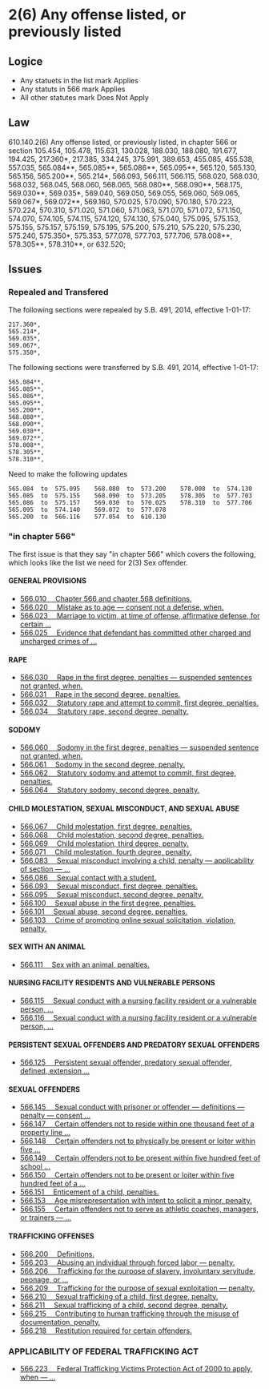 #  2(6)  Any offense listed, or previously listed

## Logice

* Any statuets in the list mark Applies
* Any statuts in 566 mark Applies
* All other statutes mark Does Not Apply

## Law

610.140.2(6)  Any offense listed, or previously listed, in chapter 566 or section 105.454, 105.478, 115.631, 130.028, 188.030, 188.080, 191.677, 194.425, 217.360*, 217.385, 334.245, 375.991, 389.653, 455.085, 455.538, 557.035, 565.084**, 565.085**, 565.086**, 565.095**, 565.120, 565.130, 565.156, 565.200**, 565.214*, 566.093, 566.111, 566.115, 568.020, 568.030, 568.032, 568.045, 568.060, 568.065, 568.080**, 568.090**, 568.175, 569.030**, 569.035*, 569.040, 569.050, 569.055, 569.060, 569.065, 569.067*, 569.072**, 569.160, 570.025, 570.090, 570.180, 570.223, 570.224, 570.310, 571.020, 571.060, 571.063, 571.070, 571.072, 571.150, 574.070, 574.105, 574.115, 574.120, 574.130, 575.040, 575.095, 575.153, 575.155, 575.157, 575.159, 575.195, 575.200, 575.210, 575.220, 575.230, 575.240, 575.350*, 575.353, 577.078, 577.703, 577.706, 578.008**, 578.305**, 578.310**, or 632.520;


## Issues

### Repealed and Transfered 

The following sections were repealed by S.B. 491, 2014, effective 1-01-17:
```
217.360*,
565.214*,
569.035*,
569.067*,
575.350*,
```
The following sections were transferred by S.B. 491, 2014, effective 1-01-17:
```
565.084**,
565.085**,
565.086**,
565.095**,
565.200**,
568.080**,
568.090**,
569.030**,
569.072**,
578.008**,
578.305**,
578.310**,
```
Need to make the following updates
```
565.084  to  575.095    568.080  to  573.200    578.008  to  574.130
565.085  to  575.155    568.090  to  573.205    578.305  to  577.703
565.086  to  575.157    569.030  to  570.025    578.310  to  577.706
565.095  to  574.140    569.072  to  577.078
565.200  to  566.116    577.054  to  610.130
```




### "in chapter 566"

The first issue is that they say "in chapter 566" which covers the following, which looks like the list we need for 2(3) Sex offender.

#### GENERAL PROVISIONS   
* [566.010      Chapter 566 and chapter 568 definitions. ](https://www.revisor.mo.gov/main/OneSection.aspx?section=566.010)
* [566.020      Mistake as to age — consent not a defense, when. ](https://www.revisor.mo.gov/main/OneSection.aspx?section=020)
* [566.023      Marriage to victim, at time of offense, affirmative defense, for certain ... ](https://www.revisor.mo.gov/main/OneSection.aspx?section=023)
* [ 566.025     Evidence that defendant has committed other charged and uncharged crimes of ... ](https://www.revisor.mo.gov/main/OneSection.aspx?section=025)
#### RAPE       
* [566.030      Rape in the first degree, penalties — suspended sentences not granted, when. ](https://www.revisor.mo.gov/main/OneSection.aspx?section=566.030)
* [566.031      Rape in the second degree, penalties. ](https://www.revisor.mo.gov/main/OneSection.aspx?section=566.031)
* [566.032      Statutory rape and attempt to commit, first degree, penalties. ](https://www.revisor.mo.gov/main/OneSection.aspx?section=566.032)
* [566.034      Statutory rape, second degree, penalty. ](https://www.revisor.mo.gov/main/OneSection.aspx?section=566.034)
#### SODOMY     
* [566.060      Sodomy in the first degree, penalties — suspended sentence not granted, when. ](https://www.revisor.mo.gov/main/OneSection.aspx?section=566.060)
* [566.061      Sodomy in the second degree, penalty. ](https://www.revisor.mo.gov/main/OneSection.aspx?section=566.061)
* [566.062      Statutory sodomy and attempt to commit, first degree, penalties. ](https://www.revisor.mo.gov/main/OneSection.aspx?section=566.xxx)
* [566.064      Statutory sodomy, second degree, penalty. ](https://www.revisor.mo.gov/main/OneSection.aspx?section=566.xxx)
#### CHILD MOLESTATION, SEXUAL MISCONDUCT, AND SEXUAL ABUSE
* [566.067      Child molestation, first degree, penalties. ](https://www.revisor.mo.gov/main/OneSection.aspx?section=566.xxx)
* [566.068      Child molestation, second degree, penalties. ](https://www.revisor.mo.gov/main/OneSection.aspx?section=566.xxx)
* [566.069      Child molestation, third degree, penalty. ](https://www.revisor.mo.gov/main/OneSection.aspx?section=566.xxx)
* [566.071      Child molestation, fourth degree, penalty. ](https://www.revisor.mo.gov/main/OneSection.aspx?section=566.xxx)
* [566.083      Sexual misconduct involving a child, penalty — applicability of section — ... ](https://www.revisor.mo.gov/main/OneSection.aspx?section=566.xxx)
* [566.086      Sexual contact with a student. ](https://www.revisor.mo.gov/main/OneSection.aspx?section=566.xxx)
* [566.093      Sexual misconduct, first degree, penalties. ](https://www.revisor.mo.gov/main/OneSection.aspx?section=566.xxx)
* [566.095      Sexual misconduct, second degree, penalty. ](https://www.revisor.mo.gov/main/OneSection.aspx?section=566.xxx)
* [566.100      Sexual abuse in the first degree, penalties. ](https://www.revisor.mo.gov/main/OneSection.aspx?section=566.xxx)
* [566.101      Sexual abuse, second degree, penalties. ](https://www.revisor.mo.gov/main/OneSection.aspx?section=566.xxx)
* [566.103      Crime of promoting online sexual solicitation, violation, penalty. ](https://www.revisor.mo.gov/main/OneSection.aspx?section=566.xxx)
#### SEX WITH AN ANIMAL         
* [566.111      Sex with an animal, penalties. ](https://www.revisor.mo.gov/main/OneSection.aspx?section=566.xxx)
#### NURSING FACILITY RESIDENTS AND VULNERABLE PERSONS
* [566.115      Sexual conduct with a nursing facility resident or a vulnerable person, ... ](https://www.revisor.mo.gov/main/OneSection.aspx?section=566.xxx)
* [566.116      Sexual conduct with a nursing facility resident or a vulnerable person, ... ](https://www.revisor.mo.gov/main/OneSection.aspx?section=566.xxx)
#### PERSISTENT SEXUAL OFFENDERS AND PREDATORY SEXUAL OFFENDERS
* [566.125      Persistent sexual offender, predatory sexual offender, defined, extension ... ](https://www.revisor.mo.gov/main/OneSection.aspx?section=566.xxx)
#### SEXUAL OFFENDERS           
* [566.145      Sexual conduct with prisoner or offender — definitions — penalty — consent ... ](https://www.revisor.mo.gov/main/OneSection.aspx?section=566.xxx)
* [566.147      Certain offenders not to reside within one thousand feet of a property line ... ](https://www.revisor.mo.gov/main/OneSection.aspx?section=566.xxx)
* [566.148      Certain offenders not to physically be present or loiter within five ... ](https://www.revisor.mo.gov/main/OneSection.aspx?section=566.xxx)
* [566.149      Certain offenders not to be present within five hundred feet of school ... ](https://www.revisor.mo.gov/main/OneSection.aspx?section=566.xxx)
* [566.150      Certain offenders not to be present or loiter within five hundred feet of a ... ](https://www.revisor.mo.gov/main/OneSection.aspx?section=566.xxx)
* [566.151      Enticement of a child, penalties. ](https://www.revisor.mo.gov/main/OneSection.aspx?section=566.xxx)
* [566.153      Age misrepresentation with intent to solicit a minor, penalty. ](https://www.revisor.mo.gov/main/OneSection.aspx?section=566.xxx)
* [566.155      Certain offenders not to serve as athletic coaches, managers, or trainers — ... ](https://www.revisor.mo.gov/main/OneSection.aspx?section=566.xxx)
#### TRAFFICKING OFFENSES 
* [566.200      Definitions. ](https://www.revisor.mo.gov/main/OneSection.aspx?section=566.xxx)
* [566.203      Abusing an individual through forced labor — penalty. ](https://www.revisor.mo.gov/main/OneSection.aspx?section=566.xxx)
* [566.206      Trafficking for the purpose of slavery, involuntary servitude, peonage, or ... ](https://www.revisor.mo.gov/main/OneSection.aspx?section=566.xxx)
* [566.209      Trafficking for the purpose of sexual exploitation — penalty. ](https://www.revisor.mo.gov/main/OneSection.aspx?section=566.xxx)
* [566.210      Sexual trafficking of a child, first degree, penalty. ](https://www.revisor.mo.gov/main/OneSection.aspx?section=566.xxx)
* [566.211      Sexual trafficking of a child, second degree, penalty. ](https://www.revisor.mo.gov/main/OneSection.aspx?section=566.xxx)
* [566.215      Contributing to human trafficking through the misuse of documentation, penalty. ](https://www.revisor.mo.gov/main/OneSection.aspx?section=566.xxx)
* [566.218      Restitution required for certain offenders. ](https://www.revisor.mo.gov/main/OneSection.aspx?section=566.xxx)
### APPLICABILITY OF FEDERAL TRAFFICKING ACT  
* [566.223      Federal Trafficking Victims Protection Act of 2000 to apply, when — ... ](https://www.revisor.mo.gov/main/OneSection.aspx?section=566.xxx)
